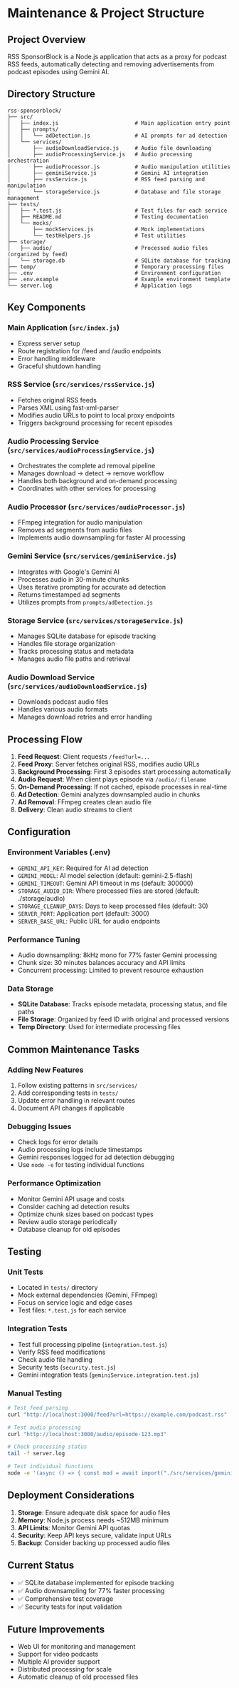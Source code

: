 # Maintenance & Project Structure

## Project Overview

RSS SponsorBlock is a Node.js application that acts as a proxy for podcast RSS feeds, automatically detecting and removing advertisements from podcast episodes using Gemini AI.

## Directory Structure

```
rss-sponsorblock/
├── src/
│   ├── index.js                        # Main application entry point
│   ├── prompts/
│   │   └── adDetection.js              # AI prompts for ad detection
│   └── services/
│       ├── audioDownloadService.js     # Audio file downloading
│       ├── audioProcessingService.js   # Audio processing orchestration
│       ├── audioProcessor.js           # Audio manipulation utilities
│       ├── geminiService.js            # Gemini AI integration
│       ├── rssService.js               # RSS feed parsing and manipulation
│       └── storageService.js           # Database and file storage management
├── tests/
│   ├── *.test.js                       # Test files for each service
│   ├── README.md                       # Testing documentation
│   └── mocks/
│       ├── mockServices.js             # Mock implementations
│       └── testHelpers.js              # Test utilities
├── storage/
│   ├── audio/                          # Processed audio files (organized by feed)
│   └── storage.db                      # SQLite database for tracking
├── temp/                               # Temporary processing files
├── .env                                # Environment configuration
├── .env.example                        # Example environment template
└── server.log                          # Application logs
```

## Key Components

### Main Application (`src/index.js`)

- Express server setup
- Route registration for /feed and /audio endpoints
- Error handling middleware
- Graceful shutdown handling

### RSS Service (`src/services/rssService.js`)

- Fetches original RSS feeds
- Parses XML using fast-xml-parser
- Modifies audio URLs to point to local proxy endpoints
- Triggers background processing for recent episodes

### Audio Processing Service (`src/services/audioProcessingService.js`)

- Orchestrates the complete ad removal pipeline
- Manages download → detect → remove workflow
- Handles both background and on-demand processing
- Coordinates with other services for processing

### Audio Processor (`src/services/audioProcessor.js`)

- FFmpeg integration for audio manipulation
- Removes ad segments from audio files
- Implements audio downsampling for faster AI processing

### Gemini Service (`src/services/geminiService.js`)

- Integrates with Google's Gemini AI
- Processes audio in 30-minute chunks
- Uses iterative prompting for accurate ad detection
- Returns timestamped ad segments
- Utilizes prompts from `prompts/adDetection.js`

### Storage Service (`src/services/storageService.js`)

- Manages SQLite database for episode tracking
- Handles file storage organization
- Tracks processing status and metadata
- Manages audio file paths and retrieval

### Audio Download Service (`src/services/audioDownloadService.js`)

- Downloads podcast audio files
- Handles various audio formats
- Manages download retries and error handling

## Processing Flow

1. **Feed Request**: Client requests `/feed?url=...`
2. **Feed Proxy**: Server fetches original RSS, modifies audio URLs
3. **Background Processing**: First 3 episodes start processing automatically
4. **Audio Request**: When client plays episode via `/audio/:filename`
5. **On-Demand Processing**: If not cached, episode processes in real-time
6. **Ad Detection**: Gemini analyzes downsampled audio in chunks
7. **Ad Removal**: FFmpeg creates clean audio file
8. **Delivery**: Clean audio streams to client

## Configuration

### Environment Variables (.env)

- `GEMINI_API_KEY`: Required for AI ad detection
- `GEMINI_MODEL`: AI model selection (default: gemini-2.5-flash)
- `GEMINI_TIMEOUT`: Gemini API timeout in ms (default: 300000)
- `STORAGE_AUDIO_DIR`: Where processed files are stored (default: ./storage/audio)
- `STORAGE_CLEANUP_DAYS`: Days to keep processed files (default: 30)
- `SERVER_PORT`: Application port (default: 3000)
- `SERVER_BASE_URL`: Public URL for audio endpoints

### Performance Tuning

- Audio downsampling: 8kHz mono for 77% faster Gemini processing
- Chunk size: 30 minutes balances accuracy and API limits
- Concurrent processing: Limited to prevent resource exhaustion

### Data Storage

- **SQLite Database**: Tracks episode metadata, processing status, and file paths
- **File Storage**: Organized by feed ID with original and processed versions
- **Temp Directory**: Used for intermediate processing files

## Common Maintenance Tasks

### Adding New Features

1. Follow existing patterns in `src/services/`
2. Add corresponding tests in `tests/`
3. Update error handling in relevant routes
4. Document API changes if applicable

### Debugging Issues

- Check logs for error details
- Audio processing logs include timestamps
- Gemini responses logged for ad detection debugging
- Use `node -e` for testing individual functions

### Performance Optimization

- Monitor Gemini API usage and costs
- Consider caching ad detection results
- Optimize chunk sizes based on podcast types
- Review audio storage periodically
- Database cleanup for old episodes

## Testing

### Unit Tests

- Located in `tests/` directory
- Mock external dependencies (Gemini, FFmpeg)
- Focus on service logic and edge cases
- Test files: `*.test.js` for each service

### Integration Tests

- Test full processing pipeline (`integration.test.js`)
- Verify RSS feed modifications
- Check audio file handling
- Security tests (`security.test.js`)
- Gemini integration tests (`geminiService.integration.test.js`)

### Manual Testing

```bash
# Test feed parsing
curl "http://localhost:3000/feed?url=https://example.com/podcast.rss"

# Test audio processing
curl "http://localhost:3000/audio/episode-123.mp3"

# Check processing status
tail -f server.log

# Test individual functions
node -e '(async () => { const mod = await import("./src/services/geminiService.js"); console.log(mod.functionName(args)); })();'
```

## Deployment Considerations

1. **Storage**: Ensure adequate disk space for audio files
2. **Memory**: Node.js process needs ~512MB minimum
3. **API Limits**: Monitor Gemini API quotas
4. **Security**: Keep API keys secure, validate input URLs
5. **Backup**: Consider backing up processed audio files

## Current Status

- ✅ SQLite database implemented for episode tracking
- ✅ Audio downsampling for 77% faster processing
- ✅ Comprehensive test coverage
- ✅ Security tests for input validation

## Future Improvements

- Web UI for monitoring and management
- Support for video podcasts
- Multiple AI provider support
- Distributed processing for scale
- Automatic cleanup of old processed files
